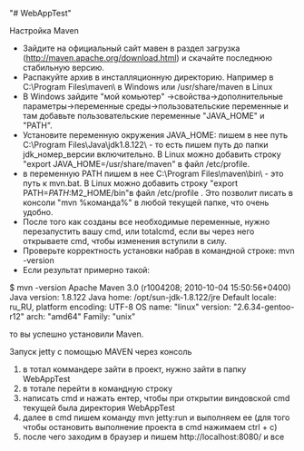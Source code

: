 "# WebAppTest" 

Настройка Maven
* Зайдите на официальный сайт мавен в раздел загрузка (http://maven.apache.org/download.html) и скачайте последнюю стабильную версию.
* Распакуйте архив в инсталляционную директорию. Например в C:\Program Files\maven\ в Windows или /usr/share/maven в Linux
* В Windows зайдите "мой комьютер" ->свойства->дополнительные параметры->переменные среды->пользовательские переменные и там добавьте пользовательские переменные "JAVA_HOME" и "PATH".
* Установите переменную окружения JAVA_HOME: пишем в нее путь C:\Program Files\Java\jdk1.8.122\ - то есть пишем путь до папки jdk_номер_версии включительно. В Linux можно добавить строку "export JAVA_HOME=/usr/share/maven" в файл /etc/profile.
* в переменную PATH пишем в нее C:\Program Files\maven\bin\ - это путь к mvn.bat. В Linux можно добавить строку "export PATH=$PATH:$M2_HOME/bin"в файл /etc/profile . Это позволит писать в консоли "mvn %команда%" в любой текущей папке, что очень удобно.
* После того как созданы все необходимые переменные, нужно перезапустить вашу cmd, или totalcmd, если вы через него открываете cmd, чтобы изменения вступили в силу.
* Проверьте корректность установки набрав в командной строке: mvn -version
* Если результат примерно такой:

$ mvn -version
Apache Maven 3.0 (r1004208; 2010-10-04 15:50:56+0400)
Java version: 1.8.122
Java home: /opt/sun-jdk-1.8.122/jre
Default locale: ru_RU, platform encoding: UTF-8
OS name: "linux" version: "2.6.34-gentoo-r12" arch: "amd64" Family: "unix"

то вы успешно установили Maven.

Запуск jetty с помощью MAVEN через консоль
1) в тотал коммандере зайти в проект, нужно зайти в папку WebAppTest
2) в тотале перейти в командную строку
3) написать cmd и нажать ентер, чтобы при открытии виндовской cmd текущей была директория WebAppTest
4) далее в cmd пишем команду mvn jetty:run и выполняем ее (для того чтобы остановить выполнение проекта в cmd нажимаем ctrl + c)
5) после чего заходим в браузер и пишем http://localhost:8080/
и все
